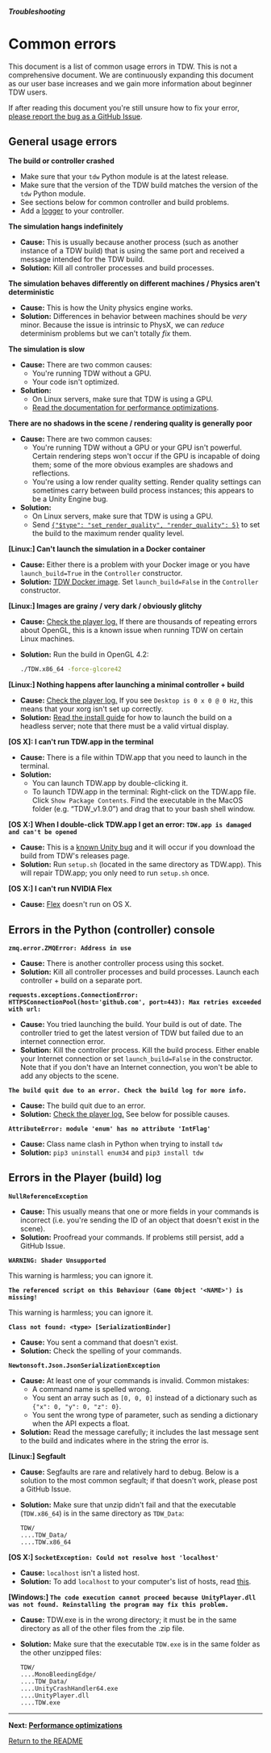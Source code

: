 ##### Troubleshooting

# Common errors

This document is a list of common usage errors in TDW. This is not a comprehensive document. We are continuously expanding this document as our user base increases and we gain more information about beginner TDW users.

If after reading this document you're still unsure how to fix your error, [please report the bug as a GitHub Issue](issues.md).

## General usage errors

**The build or controller crashed**

- Make sure that your `tdw` Python module is at the latest release.
- Make sure that the version of the TDW build matches the version of the `tdw` Python module.
- See sections below for common controller and build problems.
- Add a [logger](../read_write/logger.md) to your controller.

**The simulation hangs indefinitely**

- **Cause:** This is usually because another process (such as another instance of a  TDW build) that is using the same port and received a message intended  for the TDW build.
- **Solution:** Kill all controller processes and build processes.

**The simulation behaves differently on different machines / Physics aren't deterministic**

- **Cause:** This is how the Unity physics engine works.
- **Solution:** Differences in behavior between machines should be *very* minor. Because the issue is intrinsic to PhysX, we can *reduce* determinism problems but we can't totally *fix* them.

**The simulation is slow**

- **Cause:** There are two common causes:
  - You're running TDW without a GPU.
  - Your code isn't optimized.
- **Solution:**
  - On Linux servers, make sure that TDW is using a GPU.
  - [Read the documentation for performance optimizations](performance_optimizations.md).

**There are no shadows in the scene / rendering quality is generally poor**

- **Cause:** There are two common causes:
  - You're running TDW without a GPU or your GPU isn't powerful. Certain rendering steps won't occur if the GPU is incapable of doing them; some of the more obvious examples are shadows and reflections.
  - You're using a low render quality setting. Render quality settings can sometimes carry between build process instances; this appears to be a Unity Engine bug.
- **Solution:**
  - On Linux servers, make sure that TDW is using a GPU.
  - Send [`{"$type": "set_render_quality", "render_quality": 5}`](../../api/command_api.md#set_render_quality) to set the build to the maximum render quality level.

**[Linux:] Can't launch the simulation in a Docker container**

- **Cause:** Either there is a problem with your Docker image or you have `launch_build=True` in the `Controller` constructor.
- **Solution:** [TDW Docker image](../setup/install.md). Set `launch_build=False` in the `Controller` constructor.

**[Linux:] Images are grainy / very dark / obviously glitchy**

- **Cause:** [Check the player log.](https://docs.unity3d.com/Manual/LogFiles.html) If there are thousands of repeating errors about OpenGL, this is a known issue when running TDW on certain Linux machines.

- **Solution:** Run the build in OpenGL 4.2:

  ```bash
  ./TDW.x86_64 -force-glcore42
  ```
  

**[Linux:] Nothing happens after launching a minimal controller + build**

- **Cause:** [Check the player log.](https://docs.unity3d.com/Manual/LogFiles.html) If you see `Desktop is 0 x 0 @ 0 Hz`, this means that your xorg isn't set up correctly.
- **Solution:**  [Read the install guide](../setup/install.md) for how to launch the build on a headless server; note that there must be a valid virtual display.

**[OS X]: I can't run TDW.app in the terminal**

- **Cause:** There is a file within TDW.app that you need to launch in the terminal. 
- **Solution:**
  - You can launch TDW.app by double-clicking it.
  - To launch TDW.app in the terminal: Right-click on the TDW.app file. Click `Show Package Contents`. Find the executable in the MacOS folder (e.g.  “TDW_v1.9.0”) and drag that to your bash shell window.

**[OS X:] When I double-click TDW.app I get an error: `TDW.app is damaged and can't be opened`**

- **Cause:** This is a [known Unity bug](https://issuetracker.unity3d.com/issues/macos-builds-now-contain-a-quarantine-attribute) and it will occur if you download the build from TDW's releases page. 
- **Solution:** Run `setup.sh` (located in the same directory as TDW.app). This will repair TDW.app; you only need to run `setup.sh` once.

**[OS X:] I can't run NVIDIA Flex**

- **Cause:** [Flex](../flex/flex.md) doesn't run on OS X.


## Errors in the Python (controller) console

**`zmq.error.ZMQError: Address in use`**

- **Cause:** There is another controller process using this socket.
- **Solution:** Kill all controller processes and build processes. Launch each controller + build on a separate port.

**`requests.exceptions.ConnectionError: HTTPSConnectionPool(host='github.com', port=443): Max retries exceeded with url:`**

- **Cause:** You tried launching the build. Your build is out of date. The controller tried to get the latest version of TDW but failed due to an internet connection error.
- **Solution:** Kill the controller process. Kill the build process. Either enable your Internet connection or set `launch_build=False` in the constructor. Note that if you don't have an Internet connection, you won't be able to add any objects to the scene.

**`The build quit due to an error. Check the build log for more info.`**

- **Cause:** The build quit due to an error.
- **Solution:** [Check the player log.](https://docs.unity3d.com/Manual/LogFiles.html) See below for possible causes.

**`AttributeError: module 'enum' has no attribute 'IntFlag'`**

- **Cause:** Class name clash in Python when trying to install `tdw`
- **Solution:** `pip3 uninstall enum34` and `pip3 install tdw`

## Errors in the Player (build) log

**`NullReferenceException`**

- **Cause:** This usually means that one or more fields in your commands is  incorrect (i.e. you're sending the ID of an object that doesn't exist in the scene).
- **Solution:** Proofread your commands. If problems still persist, add a GitHub Issue.

**`WARNING: Shader Unsupported`**

This warning is harmless; you can ignore it.

**`The referenced script on this Behaviour (Game Object '<NAME>') is missing!`**

This warning is harmless; you can ignore it.

**`Class not found: <type> [SerializationBinder]`**

- **Cause:** You sent a command that doesn't exist.
- **Solution:** Check the spelling of your commands.

**`Newtonsoft.Json.JsonSerializationException`**

- **Cause:** At least one of your commands is invalid. Common mistakes:
  - A command name is spelled wrong.
  - You sent an array such as `[0, 0, 0]` instead of a dictionary such as `{"x": 0, "y": 0, "z": 0}`.
  - You sent the wrong type of parameter, such as sending a dictionary when the API expects a float.
- **Solution:** Read the message carefully; it includes the last message sent to the build and indicates where in the string the error is.

**[Linux:] Segfault**

- **Cause:** Segfaults are rare and relatively hard to debug. Below is a solution to the most common segfault; if that doesn't work, please post a GitHub Issue.

- **Solution:** Make sure that unzip didn't fail and that the executable (`TDW.x86_64`) is in the same directory as `TDW_Data`:

  ```
  TDW/
  ....TDW_Data/
  ....TDW.x86_64
  ```

**[OS X:] `SocketException: Could not resolve host 'localhost'`**

- **Cause:** `localhost` isn't a listed host.
- **Solution:** To add `localhost` to your computer's list of hosts, read [this](https://apple.stackexchange.com/a/307029).

**[Windows:] `The code execution cannot proceed because UnityPlayer.dll was not found. Reinstalling the program may fix this problem.`**

- **Cause:**  TDW.exe is in the wrong directory; it must be in the same directory as all of the other files from the .zip file.

- **Solution:** Make sure that the executable `TDW.exe` is in the same folder as the other unzipped files:

  ```
  TDW/
  ....MonoBleedingEdge/
  ....TDW_Data/
  ....UnityCrashHandler64.exe
  ....UnityPlayer.dll
  ....TDW.exe
  ```

***

**Next: [Performance optimizations](performance_optimizations.md)**

[Return to the README](../../../README.md)